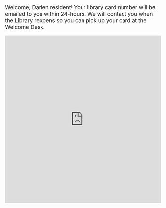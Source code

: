 <p style="font-size:1.25em !important;">Welcome, Darien resident! Your library card number will be emailed to you within 24-hours. We will contact you when the Library reopens so you can pick up your card at the Welcome Desk.</p>


<iframe
id="JotFormIFrame-200767174240047"
title="Sign Up for a Darien Library Card"
onload="window.parent.scrollTo(0,0)"
allowtransparency="true"
allowfullscreen="true"
allow="geolocation; microphone; camera"
src="https://form.jotform.com/200767174240047?address[city]=Darien&address[state]=CT&address[postal]=06820"
frameborder="0"
style="
min-width: 100%;
height:539px;
border:none;"
scrolling="no"
>
</iframe>
<script type="text/javascript">
var ifr = document.getElementById("JotFormIFrame-200767174240047");
if(window.location.href && window.location.href.indexOf("?") > -1) {
var get = window.location.href.substr(window.location.href.indexOf("?") + 1);
if(ifr && get.length > 0) {
var src = ifr.src;
src = src.indexOf("?") > -1 ? src + "&" + get : src  + "?" + get;
ifr.src = src;
}
}
window.handleIFrameMessage = function(e) {
if (typeof e.data === 'object') { return; }
var args = e.data.split(":");
if (args.length > 2) { iframe = document.getElementById("JotFormIFrame-" + args[(args.length - 1)]); } else { iframe = document.getElementById("JotFormIFrame"); }
if (!iframe) { return; }
switch (args[0]) {
case "scrollIntoView":
iframe.scrollIntoView();
break;
case "setHeight":
iframe.style.height = args[1] + "px";
break;
case "collapseErrorPage":
if (iframe.clientHeight > window.innerHeight) {
iframe.style.height = window.innerHeight + "px";
}
break;
case "reloadPage":
window.location.reload();
break;
case "loadScript":
var src = args[1];
if (args.length > 3) {
src = args[1] + ':' + args[2];
}
var script = document.createElement('script');
script.src = src;
script.type = 'text/javascript';
document.body.appendChild(script);
break;
case "exitFullscreen":
if      (window.document.exitFullscreen)        window.document.exitFullscreen();
else if (window.document.mozCancelFullScreen)   window.document.mozCancelFullScreen();
else if (window.document.mozCancelFullscreen)   window.document.mozCancelFullScreen();
else if (window.document.webkitExitFullscreen)  window.document.webkitExitFullscreen();
else if (window.document.msExitFullscreen)      window.document.msExitFullscreen();
break;
}
var isJotForm = (e.origin.indexOf("jotform") > -1) ? true : false;
if(isJotForm && "contentWindow" in iframe && "postMessage" in iframe.contentWindow) {
var urls = {"docurl":encodeURIComponent(document.URL),"referrer":encodeURIComponent(document.referrer)};
iframe.contentWindow.postMessage(JSON.stringify({"type":"urls","value":urls}), "*");
}
};
if (window.addEventListener) {
window.addEventListener("message", handleIFrameMessage, false);
} else if (window.attachEvent) {
window.attachEvent("onmessage", handleIFrameMessage);
}
</script>